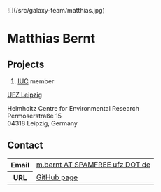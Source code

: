 <div class='right'>![](/src/galaxy-team/matthias.jpg)</div>

# Matthias Bernt

## Projects

1. [IUC](https://wiki.galaxyproject.org/IUC) member

[UFZ Leipzig](https://www.ufz.de/) <br />

Helmholtz Centre for Environmental Research<br />
Permoserstraße 15<br />
04318 Leipzig, Germany<br />

## Contact

<table>
  <tr>
    <th> Email </th>
    <td> <a href="mailto:m.bernt AT SPAMFREE ufz DOT de">m.bernt AT SPAMFREE ufz DOT de</a> </td>
  </tr>
  <tr>
    <th> URL </th>
    <td> <a href='https://github.com/bernt-matthias'>GitHub page</a> </td>
  </tr>
</table>

